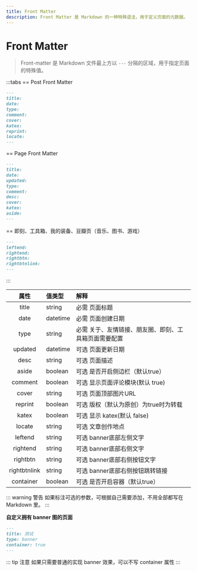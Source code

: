 ```yaml
---
title: Front Matter
description: Front Matter 是 Markdown 的一种特殊语法，用于定义页面的元数据。
---
```


# Front Matter

> Front-matter 是 Markdown 文件最上方以 `---` 分隔的区域，用于指定页面的特殊值。

:::tabs
== Post Front Matter
```markdown
---
title:
date:
type:
comment:
cover:
katex:
reprint:
locate:
---
```
== Page Front Matter
```markdown
---
title:
date:
updated:
type:
comment:
desc:
cover:
katex:
aside:
---
```
== 即刻、工具箱、我的装备、豆瓣页（音乐、图书、游戏）
```markdown
---
leftend:
rightend:
rightbtn:
rightbtnlink:
---
```
:::

|     属性     | 值类型   | 解释                                                                 |
| :----------: | :------- | :------------------------------------------------------------------- |
|    title     | string   | <Badge>必需</Badge> 页面标题                                         |
|     date     | datetime | <Badge>必需</Badge> 页面创建日期                                     |
|     type     | string   | <Badge>必需</Badge> 关于、友情链接、朋友圈、即刻、工具箱页面需要配置 |
|   updated    | datetime | <Badge>可选</Badge> 页面更新日期                                     |
|     desc     | string   | <Badge>可选</Badge> 页面描述                                         |
|    aside     | boolean  | <Badge>可选</Badge> 是否开启侧边栏（默认true）                       |
|   comment    | boolean  | <Badge>可选</Badge> 显示页面评论模块(默认 true)                      |
|    cover     | string   | <Badge>可选</Badge> 页面顶部图片URL                                  |
|   reprint    | boolean  | <Badge>可选</Badge> 版权（默认为原创）为true时为转载                 |
|    katex     | boolean  | <Badge>可选</Badge> 显示 katex(默认 false)                           |
|    locate    | string   | <Badge>可选</Badge> 文章创作地点                                     |
|   leftend    | string   | <Badge>可选</Badge> banner底部左侧文字                               |
|   rightend   | string   | <Badge>可选</Badge> banner底部右侧文字                               |
|   rightbtn   | string   | <Badge>可选</Badge> banner底部右侧按钮文字                           |
| rightbtnlink | string   | <Badge>可选</Badge> banner底部右侧按钮跳转链接                       |
|  container   | boolean  | <Badge>可选</Badge> 是否开启容器（默认true）                         |

::: warning 警告
如果标注可选的参数，可根据自己需要添加，不用全部都写在 Markdown 里。
:::

**自定义拥有 banner 图的页面**

```markdown
---
title: 测试
type: banner
container: true
---
```

::: tip 注意
如果只需要普通的实现 banner 效果，可以不写 container 属性
:::